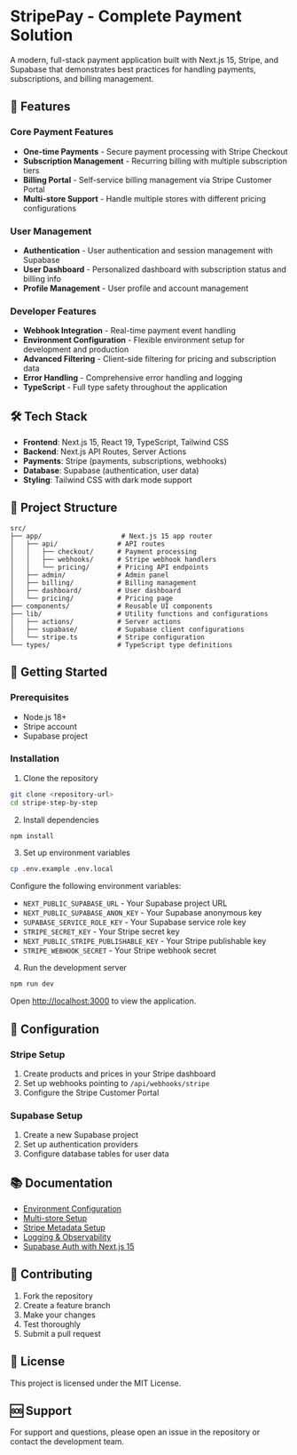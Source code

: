 # StripePay - Complete Payment Solution

A modern, full-stack payment application built with Next.js 15, Stripe, and Supabase that demonstrates best practices for handling payments, subscriptions, and billing management.

## 🚀 Features

### Core Payment Features

- **One-time Payments** - Secure payment processing with Stripe Checkout
- **Subscription Management** - Recurring billing with multiple subscription tiers
- **Billing Portal** - Self-service billing management via Stripe Customer Portal
- **Multi-store Support** - Handle multiple stores with different pricing configurations

### User Management

- **Authentication** - User authentication and session management with Supabase
- **User Dashboard** - Personalized dashboard with subscription status and billing info
- **Profile Management** - User profile and account management

### Developer Features

- **Webhook Integration** - Real-time payment event handling
- **Environment Configuration** - Flexible environment setup for development and production
- **Advanced Filtering** - Client-side filtering for pricing and subscription data
- **Error Handling** - Comprehensive error handling and logging
- **TypeScript** - Full type safety throughout the application

## 🛠 Tech Stack

- **Frontend**: Next.js 15, React 19, TypeScript, Tailwind CSS
- **Backend**: Next.js API Routes, Server Actions
- **Payments**: Stripe (payments, subscriptions, webhooks)
- **Database**: Supabase (authentication, user data)
- **Styling**: Tailwind CSS with dark mode support

## 📁 Project Structure

```
src/
├── app/                    # Next.js 15 app router
│   ├── api/               # API routes
│   │   ├── checkout/      # Payment processing
│   │   ├── webhooks/      # Stripe webhook handlers
│   │   └── pricing/       # Pricing API endpoints
│   ├── admin/             # Admin panel
│   ├── billing/           # Billing management
│   ├── dashboard/         # User dashboard
│   └── pricing/           # Pricing page
├── components/            # Reusable UI components
├── lib/                   # Utility functions and configurations
│   ├── actions/           # Server actions
│   ├── supabase/          # Supabase client configurations
│   └── stripe.ts          # Stripe configuration
└── types/                 # TypeScript type definitions
```

## 🚀 Getting Started

### Prerequisites

- Node.js 18+
- Stripe account
- Supabase project

### Installation

1. Clone the repository

```bash
git clone <repository-url>
cd stripe-step-by-step
```

2. Install dependencies

```bash
npm install
```

3. Set up environment variables

```bash
cp .env.example .env.local
```

Configure the following environment variables:

- `NEXT_PUBLIC_SUPABASE_URL` - Your Supabase project URL
- `NEXT_PUBLIC_SUPABASE_ANON_KEY` - Your Supabase anonymous key
- `SUPABASE_SERVICE_ROLE_KEY` - Your Supabase service role key
- `STRIPE_SECRET_KEY` - Your Stripe secret key
- `NEXT_PUBLIC_STRIPE_PUBLISHABLE_KEY` - Your Stripe publishable key
- `STRIPE_WEBHOOK_SECRET` - Your Stripe webhook secret

4. Run the development server

```bash
npm run dev
```

Open [http://localhost:3000](http://localhost:3000) to view the application.

## 🔧 Configuration

### Stripe Setup

1. Create products and prices in your Stripe dashboard
2. Set up webhooks pointing to `/api/webhooks/stripe`
3. Configure the Stripe Customer Portal

### Supabase Setup

1. Create a new Supabase project
2. Set up authentication providers
3. Configure database tables for user data

## 📚 Documentation

- [Environment Configuration](docs/environment-configuration.md)
- [Multi-store Setup](docs/multi-store-setup.md)
- [Stripe Metadata Setup](docs/stripe-metadata-setup.md)
- [Logging & Observability](docs/logging-observability.md)
- [Supabase Auth with Next.js 15](docs/supabase-auth-nextjs15-guide.md)

## 🤝 Contributing

1. Fork the repository
2. Create a feature branch
3. Make your changes
4. Test thoroughly
5. Submit a pull request

## 📄 License

This project is licensed under the MIT License.

## 🆘 Support

For support and questions, please open an issue in the repository or contact the development team.
